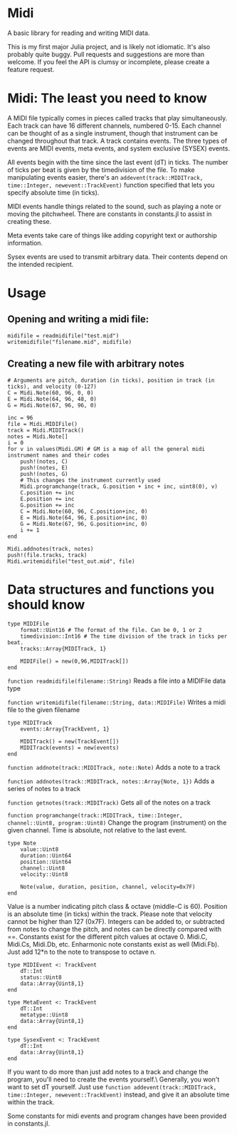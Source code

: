 Midi
====

A basic library for reading and writing MIDI data. 

This is my first major Julia project, and is likely not idiomatic. It's also probably quite buggy. Pull requests and suggestions are more than welcome. If you feel the API is clumsy or incomplete, please create a feature request.

Midi: The least you need to know
================================

A MIDI file typically comes in pieces called tracks that play simultaneously. Each track can have 16 different channels, numbered 0-15. Each channel can be thought of as a single instrument, though that instrument can be changed throughout that track. A track contains events. The three types of events are MIDI events, meta events, and system exclusive (SYSEX) events.

All events begin with the time since the last event (dT) in ticks. The number of ticks per beat is given by the timedivision of the file. To make manipulating events easier, there's an `addevent(track::MIDITrack, time::Integer, newevent::TrackEvent)` function specified that lets you specify absolute time (in ticks).

MIDI events handle things related to the sound, such as playing a note or moving the pitchwheel. There are constants in constants.jl to assist in creating these.

Meta events take care of things like adding copyright text or authorship information.

Sysex events are used to transmit arbitrary data. Their contents depend on the intended recipient.

Usage
=====

Opening and writing a midi file:
--------------------------------

```
midifile = readmidifile("test.mid")
writemidifile("filename.mid", midifile)
```

Creating a new file with arbitrary notes
----------------------------------------

```
# Arguments are pitch, duration (in ticks), position in track (in ticks), and velocity (0-127)
C = Midi.Note(60, 96, 0, 0)
E = Midi.Note(64, 96, 48, 0)
G = Midi.Note(67, 96, 96, 0)

inc = 96
file = Midi.MIDIFile()
track = Midi.MIDITrack()
notes = Midi.Note[]
i = 0
for v in values(Midi.GM) # GM is a map of all the general midi instrument names and their codes
    push!(notes, C)
    push!(notes, E)
    push!(notes, G)
    # This changes the instrument currently used
    Midi.programchange(track, G.position + inc + inc, uint8(0), v)
    C.position += inc
    E.position += inc
    G.position += inc
    C = Midi.Note(60, 96, C.position+inc, 0)
    E = Midi.Note(64, 96, E.position+inc, 0)
    G = Midi.Note(67, 96, G.position+inc, 0)
    i += 1
end

Midi.addnotes(track, notes)
push!(file.tracks, track)
Midi.writemidifile("test_out.mid", file)
```

Data structures and functions you should know
=============================================

```
type MIDIFile
    format::Uint16 # The format of the file. Can be 0, 1 or 2
    timedivision::Int16 # The time division of the track in ticks per beat.
    tracks::Array{MIDITrack, 1}

    MIDIFile() = new(0,96,MIDITrack[])
end
```

`function readmidifile(filename::String)` Reads a file into a MIDIFile data type

`function writemidifile(filename::String, data::MIDIFile)` Writes a midi file to the given filename

```
type MIDITrack
    events::Array{TrackEvent, 1}

    MIDITrack() = new(TrackEvent[])
    MIDITrack(events) = new(events)
end
```

`function addnote(track::MIDITrack, note::Note)` Adds a note to a track

`function addnotes(track::MIDITrack, notes::Array{Note, 1})` Adds a series of notes to a track

`function getnotes(track::MIDITrack)` Gets all of the notes on a track

`function programchange(track::MIDITrack, time::Integer, channel::Uint8, program::Uint8)` Change the program (instrument) on the given channel. Time is absolute, not relative to the last event.

```
type Note
    value::Uint8
    duration::Uint64
    position::Uint64
    channel::Uint8
    velocity::Uint8

    Note(value, duration, position, channel, velocity=0x7F)
end
```

Value is a number indicating pitch class & octave (middle-C is 60). Position is an absolute time (in ticks) within the track. Please note that velocity cannot be higher than 127 (0x7F). Integers can be added to, or subtracted from notes to change the pitch, and notes can be directly compared with ==. Constants exist for the different pitch values at octave 0. Midi.C, Midi.Cs, Midi.Db, etc. Enharmonic note constants exist as well (Midi.Fb). Just add 12*n to the note to transpose to octave n.

```
type MIDIEvent <: TrackEvent
    dT::Int
    status::Uint8
    data::Array{Uint8,1}
end

type MetaEvent <: TrackEvent
    dT::Int
    metatype::Uint8
    data::Array{Uint8,1}
end

type SysexEvent <: TrackEvent
    dT::Int
    data::Array{Uint8,1}
end
```

If you want to do more than just add notes to a track and change the program, you'll need to create the events yourself.\\ Generally, you won't want to set dT yourself. Just use `function addevent(track::MIDITrack, time::Integer, newevent::TrackEvent)` instead, and give it an absolute time within the track.

Some constants for midi events and program changes have been provided in constants.jl.
